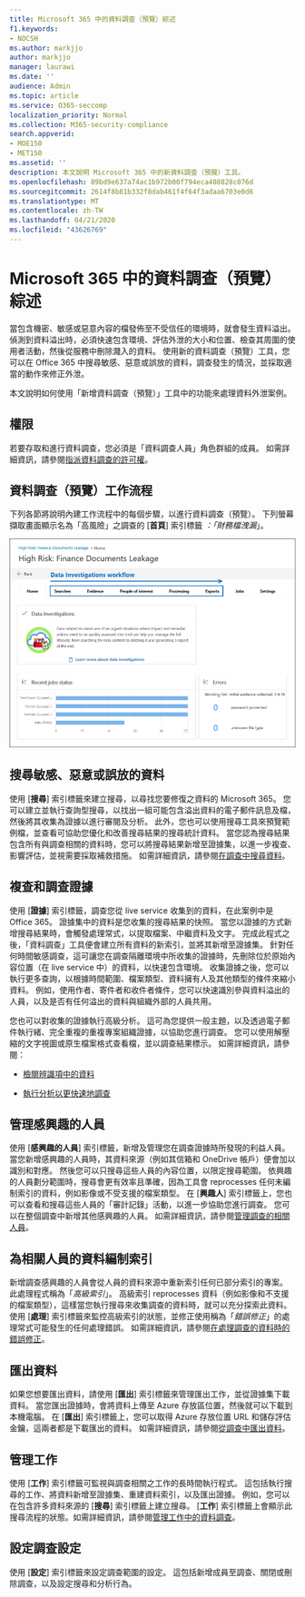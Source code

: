 ```yaml
---
title: Microsoft 365 中的資料調查（預覽）綜述
f1.keywords:
- NOCSH
ms.author: markjjo
author: markjjo
manager: laurawi
ms.date: ''
audience: Admin
ms.topic: article
ms.service: O365-seccomp
localization_priority: Normal
ms.collection: M365-security-compliance
search.appverid:
- MOE150
- MET150
ms.assetid: ''
description: 本文說明 Microsoft 365 中的新資料調查（預覽）工具。
ms.openlocfilehash: 89bd9e637a74ac1b972b00f794eca408828c076d
ms.sourcegitcommit: 2614f8b81b332f8dab461f4f64f3adaa6703e0d6
ms.translationtype: MT
ms.contentlocale: zh-TW
ms.lasthandoff: 04/21/2020
ms.locfileid: "43626769"
---
```

# <a name="overview-of-data-investigations-preview-in-microsoft-365"></a>Microsoft 365 中的資料調查（預覽）綜述

當包含機密、敏感或惡意內容的檔發佈至不受信任的環境時，就會發生資料溢出。 偵測到資料溢出時，必須快速包含環境、評估外泄的大小和位置、檢查其周圍的使用者活動，然後從服務中刪除濺入的資料。 使用新的資料調查（預覽）工具，您可以在 Office 365 中搜尋敏感、惡意或誤放的資料，調查發生的情況，並採取適當的動作來修正外泄。  

本文說明如何使用「新增資料調查（預覽）」工具中的功能來處理資料外泄案例。

## <a name="permissions"></a>權限

若要存取和進行資料調查，您必須是「資料調查人員」角色群組的成員。 如需詳細資訊，請參閱[指派資料調查的許可權](data-investigations-permissions.md)。

## <a name="data-investigations-preview-workflow"></a>資料調查（預覽）工作流程 

下列各節將說明內建工作流程中的每個步驟，以進行資料調查（預覽）。 下列螢幕擷取畫面顯示名為「高風險」之調查的 [**首頁**] 索引標籤 *：「財務檔洩漏*」。 

![「資料調查」工具中的工作流程](../media/DataInvestigationsWorkflow.png)

## <a name="search-for-sensitive-malicious-or-misplaced-data"></a>搜尋敏感、惡意或誤放的資料

使用 [**搜尋**] 索引標籤來建立搜尋，以尋找您要修復之資料的 Microsoft 365。 您可以建立並執行查詢型搜尋，以找出一組可能包含溢出資料的電子郵件訊息及檔，然後將其收集為證據以進行審閱及分析。 此外，您也可以使用搜尋工具來預覽範例檔，並查看可協助您優化和改善搜尋結果的搜尋統計資料。 當您認為搜尋結果包含所有與調查相關的資料時，您可以將搜尋結果新增至證據集，以進一步複查、影響評估，並視需要採取補救措施。 如需詳細資訊，請參閱[在調查中搜尋資料](search-for-data.md)。

## <a name="review-and-investigate-evidence"></a>複查和調查證據

使用 [**證據**] 索引標籤，調查您從 live service 收集到的資料，在此案例中是 Office 365。 證據集中的資料是您收集的搜尋結果的快照。 當您以證據的方式新增搜尋結果時，會觸發處理常式，以提取檔案、中繼資料及文字。 完成此程式之後，「資料調查」工具便會建立所有資料的新索引，並將其新增至證據集。 針對任何時間敏感調查，這可讓您在調查隔離環境中所收集的證據時，先刪除位於原始內容位置（在 live service 中）的資料，以快速包含環境。 收集證據之後，您可以執行更多查詢，以根據時間範圍、檔案類型、資料擁有人及其他類型的條件來縮小資料。 例如，使用作者、寄件者和收件者條件，您可以快速識別參與資料溢出的人員，以及是否有任何溢出的資料與組織外部的人員共用。

您也可以對收集的證據執行高級分析。 這可為您提供一般主題，以及透過電子郵件執行緒、完全重複的重複專案組織證據，以協助您進行調查。 您可以使用解壓縮的文字視圖或原生檔案格式查看檔，並以調查結果標示。 如需詳細資訊，請參閱：

  - [檢閱辨識項中的資料](review-data-in-evidence.md)

  - [執行分析以更快速地調查](run-analytics-to-investigate-faster.md)


## <a name="managing-people-of-interest"></a>管理感興趣的人員

使用 [**感興趣的人員**] 索引標籤，新增及管理您在調查證據時所發現的利益人員。 當您新增感興趣的人員時，其資料來源（例如其信箱和 OneDrive 帳戶）便會加以識別和對應。 然後您可以只搜尋這些人員的內容位置，以限定搜尋範圍。 依興趣的人員劃分範圍時，搜尋會更有效率且準確，因為工具會 reprocesses 任何未編制索引的資料，例如影像或不受支援的檔案類型。 在 [**興趣人**] 索引標籤上，您也可以查看和搜尋這些人員的「審計記錄」活動，以進一步協助您進行調查。 您可以在整個調查中新增其他感興趣的人員。 如需詳細資訊，請參閱[管理調查的相關人員](manage-people-of-interest.md)。

## <a name="indexing-the-data-of-people-of-interest"></a>為相關人員的資料編制索引

新增調查感興趣的人員會從人員的資料來源中重新索引任何已部分索引的專案。 此處理程式稱為「*高級索引*」。 高級索引 reprocesses 資料（例如影像和不支援的檔案類型），這樣當您執行搜尋來收集調查的資料時，就可以充分探索此資料。 使用 [**處理**] 索引標籤來監控高級索引的狀態，並修正使用稱為「*錯誤修正*」的處理常式可能發生的任何處理錯誤。 如需詳細資訊，請參閱[在處理調查的資料時的錯誤修正](error-remediation.md)。

## <a name="exporting-data"></a>匯出資料

如果您想要匯出資料，請使用 [**匯出**] 索引標籤來管理匯出工作，並從證據集下載資料。 當您匯出證據時，會將資料上傳至 Azure 存放區位置，然後就可以下載到本機電腦。 在 [**匯出**] 索引標籤上，您可以取得 Azure 存放位置 URL 和儲存評估金鑰，這兩者都是下載匯出的資料。 如需詳細資訊，請參閱[從調查中匯出資料](export-data.md)。

## <a name="managing-jobs"></a>管理工作

使用 [**工作**] 索引標籤可監視與調查相關之工作的長時間執行程式。 這包括執行搜尋的工作、將資料新增至證據集、重建資料索引，以及匯出證據。 例如，您可以在包含許多資料來源的 [**搜尋**] 索引標籤上建立搜尋。 [**工作**] 索引標籤上會顯示此搜尋流程的狀態。如需詳細資訊，請參閱[管理工作中的資料調查](manage-jobs.md)。

## <a name="configuring-investigation-settings"></a>設定調查設定

使用 [**設定**] 索引標籤來設定調查範圍的設定。 這包括新增成員至調查、關閉或刪除調查，以及設定搜尋和分析行為。
